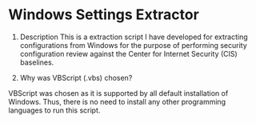 # Windows Settings Extractor

1) Description
This is a extraction script I have developed for extracting configurations from Windows for the purpose of performing security configuration review against the Center for Internet Security (CIS) baselines.

2) Why was VBScript (.vbs) chosen?

VBScript was chosen as it is supported by all default installation of Windows. Thus, there is no need to install any other programming languages to run this script.

